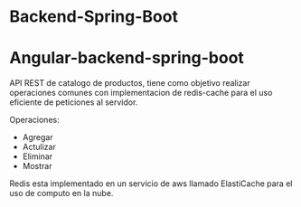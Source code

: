 # Backend-Spring-Boot
# Angular-backend-spring-boot

API REST de catalogo de productos, tiene como objetivo realizar operaciones comunes con implementacion de redis-cache para el uso eficiente de peticiones al servidor.

Operaciones:
  * Agregar
  * Actulizar
  * Eliminar
  * Mostrar

Redis esta implementado en un servicio de aws llamado ElastiCache para el uso de computo en la nube.
